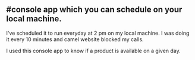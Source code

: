 #console app which you can schedule on your local machine.
-------------

I've scheduled it to run everyday at 2 pm on my local machine. I was doing it every 10 minutes and camel website blocked my calls.

I used this console app to know if a product is available on a given day.
